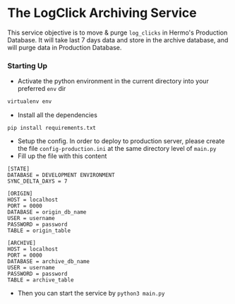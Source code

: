 # The LogClick Archiving Service

This service objective is to move & purge `log_clicks` in Hermo's Production Database.
It will take last 7 days data and store in the archive database, and will purge data in Production Database.

### Starting Up

- Activate the python environment in the current directory into your preferred `env` dir

```bash
virtualenv env
```

- Install all the dependencies

```
pip install requirements.txt
```

- Setup the config. In order to deploy to production server, please create the file `config-production.ini` at the same directory level of `main.py`
- Fill up the file with this content

```
[STATE]
DATABASE = DEVELOPMENT ENVIRONMENT
SYNC_DELTA_DAYS = 7

[ORIGIN]
HOST = localhost
PORT = 0000
DATABASE = origin_db_name
USER = username
PASSWORD = password
TABLE = origin_table 

[ARCHIVE]
HOST = localhost
PORT = 0000
DATABASE = archive_db_name
USER = username
PASSWORD = password
TABLE = archive_table
```

- Then you can start the service by `python3 main.py`